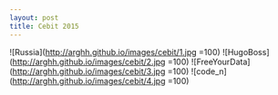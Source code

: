 ```yaml
---
layout: post
title: Cebit 2015
---
```



![Russia](http://arghh.github.io/images/cebit/1.jpg =100)
![HugoBoss](http://arghh.github.io/images/cebit/2.jpg =100)
![FreeYourData](http://arghh.github.io/images/cebit/3.jpg =100)
![code_n](http://arghh.github.io/images/cebit/4.jpg =100)
